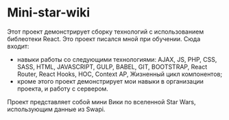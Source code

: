 # Mini-star-wiki 
Этот проект демонстрирует сборку технологий с использованием библеотеки React. Это проект писался мной при обучении.
Сюда входит: 
* навыки работы со следующими технологиями: AJAX, JS, PHP, CSS, SASS, HTML, JAVASCRIPT, GULP, BABEL, GIT, BOOTSTRAP, React Router, React Hooks, HOC, Context AP, Жизненный цикл компонентов;
* кроме этого проект демонстрирует мои навыки в организации проекта, и работу с сервером.

 Проект представляет собой мини Вики по вселенной Star Wars, использующим данные из Swapi.
